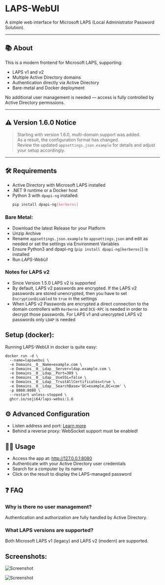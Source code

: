 # LAPS-WebUI

A simple web interface for Microsoft LAPS (Local Administrator Password Solution).

---

## 📚 About

This is a modern frontend for Microsoft LAPS, supporting:
- LAPS v1 and v2
- Multiple Active Directory domains
- Authentication directly via Active Directory
- Bare-metal and Docker deployment

No additional user management is needed — access is fully controlled by Active Directory permissions.

---

## ⚠️ Version 1.6.0 Notice

> Starting with version 1.6.0, multi-domain support was added.  
> As a result, the configuration format has changed.  
> Review the updated `appsettings.json.example` for details and adjust your setup accordingly.

---

## 🛠 Requirements

- Active Directory with Microsoft LAPS installed
- .NET 9 runtime or a Docker host
- Python 3 with `dpapi-ng` installed:
  ```bash
  pip install dpapi-ng[kerberos]

### Bare Metal:

- Download the latest Release for your Platform
- Unzip Archive
- Rename `appsettings.json.example` to `appsettings.json` and edit as needed or set the settings via Environment Variables
- Ensure Python3 and dpapi-ng (`pip install dpapi-ng[kerberos]`) is installed
- Run *LAPS-WebUI*

### Notes for LAPS v2
- Since Version 1.5.0 LAPS v2 is supported
- By default, LAPS v2 passwords are encrypted. If the LAPS v2 passwords are stored unencrypted, then you have to set
  `EncryptionDisabled` to `true` in the settings
- When LAPS v2 Passwords are encrypted a direct connection to the domain controllers with `Kerberos` and `DCE-RPC` is needed in order to decrypt those passwords. For LAPS v1 and unecrypted LAPS v2 passwords only `LDAP` is needed

## Setup (docker):

Running LAPS-WebUI in docker is quite easy:
```
docker run -d \
  --name=lapswebui \
  -e Domains__0__Name=example.com \
  -e Domains__0__Ldap__Server=ldap.example.com \
  -e Domains__0__Ldap__Port=389 \
  -e Domains__0__Ldap__UseSSL=false \
  -e Domains__0__Ldap__TrustAllCertificates=true \
  -e Domains__0__Ldap__SearchBase='DC=example,DC=com' \
  -p 8080:8080 \
  --restart unless-stopped \
  ghcr.io/seji64/laps-webui:1.6
```

## ⚙️ Advanced Configuration
- Listen address and port: [Learn more](https://andrewlock.net/exploring-the-dotnet-8-preview-updates-to-docker-images-in-dotnet-8/)
- Behind a reverse proxy: WebSocket support must be enabled!


## 🧑‍💻 Usage
 - Access the app at: http://127.0.0.1:8080
 - Authenticate with your Active Directory user credentials
 - Search for a computer by its name
 - Click on the result to display the LAPS-managed password

## ❓ FAQ
### Why is there no user management?
Authentication and authorization are fully handled by Active Directory.

### What LAPS versions are supported?
Both Microsoft LAPS v1 (legacy) and LAPS v2 (modern) are supported.

## Screenshots:

![Screenshot](https://raw.githubusercontent.com/Seji64/LAPS-WebUI/master/screenshots/screenshot01.png)

![Screenshot](https://raw.githubusercontent.com/Seji64/LAPS-WebUI/master/screenshots/screenshot02.png)
